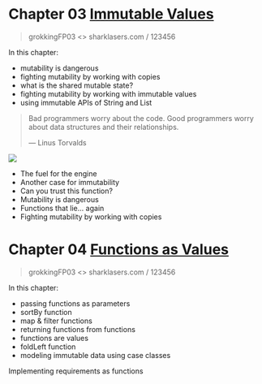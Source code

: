 # Chapter 03 [Immutable Values](https://livebook.manning.com/book/grokking-functional-programming/chapter-3/v-14/)

> grokkingFP03 <> sharklasers.com / 123456

In this chapter:

- mutability is dangerous
- fighting mutability by working with copies
- what is the shared mutable state?
- fighting mutability by working with immutable values
- using immutable APIs of String and List

> Bad programmers worry about the code. Good programmers worry about data structures and their relationships.
>
> — Linus Torvalds

![](https://drek4537l1klr.cloudfront.net/khan/v-14/Figures/03_01.png)

- The fuel for the engine
- Another case for immutability
- Can you trust this function?
- Mutability is dangerous
- Functions that lie... again
- Fighting mutability by working with copies

# Chapter 04 [Functions as Values](https://livebook.manning.com/book/grokking-functional-programming/chapter-4/v-14/1)

> grokkingFP03 <> sharklasers.com / 123456

In this chapter:

- passing functions as parameters
- sortBy function
- map & filter functions
- returning functions from functions
- functions are values
- foldLeft function
- modeling immutable data using case classes

Implementing requirements as functions
